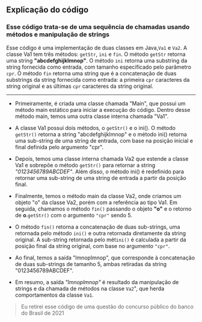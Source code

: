 ## Explicação do código ##

### Esse código trata-se de uma sequência de chamadas usando métodos e manipulação de strings ###


Esse código é uma implementação de duas classes em Java,`Va1` e `Va2`. A classe Va1 tem três métodos: `getStr`, `ini` e `fin`. O método `getStr` retorna uma string **"abcdefghijklmnop"**. O método `ini` retorna uma substring da string fornecida como entrada, com tamanho especificado pelo parâmetro `cpr`. O método `fin` retorna uma string que é a concatenação de duas substrings da string fornecida como entrada: a primeira `cpr` caracteres da string original e as últimas `cpr` caracteres da string original.

<hr/>

- Primeiramente, é criada uma classe chamada "Main", que possui um método main estático para iniciar a execução do código. Dentro desse método main, temos uma outra classe interna chamada "Va1".

- A classe Va1 possui dois métodos, o `getStr()` e o ini(). O método `getStr()` retorna a string "abcdefghijklmnop" e o método ini() retorna uma sub-string de uma string de entrada, com base na posição inicial e final definida pelo argumento "cpr".

- Depois, temos uma classe interna chamada Va2 que estende a classe Va1 e sobrepõe o método `getStr()` para retornar a string _"0123456789ABCDEF"_. Além disso, o método ini() é redefinido para retornar uma sub-string de uma string de entrada a partir da posição final.

- Finalmente, temos o método main da classe Va2, onde criamos um objeto "o" da classe Va2, porém com a referência ao tipo Va1. Em seguida, chamamos o método `fin()` passando o objeto **"o"** e o retorno de **o**.`getStr()` com o argumento `"cpr"` sendo 5.

- O método `fin()` retorna a concatenação de duas sub-strings, uma retornada pelo método `ini()` e outra retornada diretamente da string original. A sub-string retornada pelo mét`ini()` é calculada a partir da posição final da string original, com base no argumento `"cpr"`.

- Ao final, temos a saída "lmnoplmnop", que corresponde à concatenação de duas sub-strings de tamanho 5, ambas retiradas da string "0123456789ABCDEF".

- Em resumo, a saída _"lmnoplmnop"_ é resultado da manipulação de strings e da chamada de métodos na classe `Va2`", que herda comportamentos da classe `Va1`.


<blockquote>
<p>Eu retirei esse código de uma questão do concurso público do banco do Brasil de 2021<p>
<blockquote>